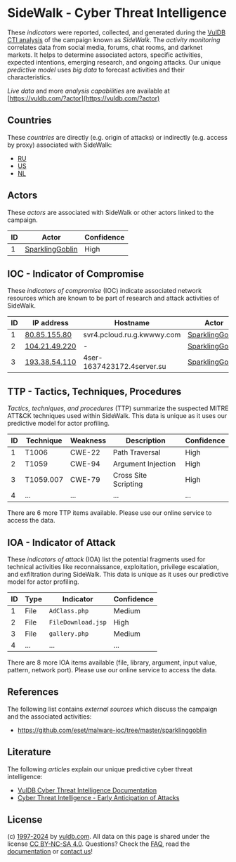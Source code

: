 # SideWalk - Cyber Threat Intelligence

These _indicators_ were reported, collected, and generated during the [VulDB CTI analysis](https://vuldb.com/?kb.cti) of the campaign known as _SideWalk_. The _activity monitoring_ correlates data from social media, forums, chat rooms, and darknet markets. It helps to determine associated actors, specific activities, expected intentions, emerging research, and ongoing attacks. Our unique _predictive model_ uses _big data_ to forecast activities and their characteristics.

_Live data_ and more _analysis capabilities_ are available at [https://vuldb.com/?actor](https://vuldb.com/?actor)

## Countries

These _countries_ are directly (e.g. origin of attacks) or indirectly (e.g. access by proxy) associated with SideWalk:

* [RU](https://vuldb.com/?country.ru)
* [US](https://vuldb.com/?country.us)
* [NL](https://vuldb.com/?country.nl)

## Actors

These _actors_ are associated with SideWalk or other actors linked to the campaign.

ID | Actor | Confidence
-- | ----- | ----------
1 | [SparklingGoblin](https://vuldb.com/?actor.sparklinggoblin) | High

## IOC - Indicator of Compromise

These _indicators of compromise_ (IOC) indicate associated network resources which are known to be part of research and attack activities of SideWalk.

ID | IP address | Hostname | Actor | Confidence
-- | ---------- | -------- | ----- | ----------
1 | [80.85.155.80](https://vuldb.com/?ip.80.85.155.80) | svr4.pcloud.ru.g.kwwwy.com | [SparklingGoblin](https://vuldb.com/?actor.sparklinggoblin) | High
2 | [104.21.49.220](https://vuldb.com/?ip.104.21.49.220) | - | [SparklingGoblin](https://vuldb.com/?actor.sparklinggoblin) | High
3 | [193.38.54.110](https://vuldb.com/?ip.193.38.54.110) | 4ser-1637423172.4server.su | [SparklingGoblin](https://vuldb.com/?actor.sparklinggoblin) | High

## TTP - Tactics, Techniques, Procedures

_Tactics, techniques, and procedures_ (TTP) summarize the suspected MITRE ATT&CK techniques used within SideWalk. This data is unique as it uses our predictive model for actor profiling.

ID | Technique | Weakness | Description | Confidence
-- | --------- | -------- | ----------- | ----------
1 | T1006 | CWE-22 | Path Traversal | High
2 | T1059 | CWE-94 | Argument Injection | High
3 | T1059.007 | CWE-79 | Cross Site Scripting | High
4 | ... | ... | ... | ...

There are 6 more TTP items available. Please use our online service to access the data.

## IOA - Indicator of Attack

These _indicators of attack_ (IOA) list the potential fragments used for technical activities like reconnaissance, exploitation, privilege escalation, and exfiltration during SideWalk. This data is unique as it uses our predictive model for actor profiling.

ID | Type | Indicator | Confidence
-- | ---- | --------- | ----------
1 | File | `AdClass.php` | Medium
2 | File | `FileDownload.jsp` | High
3 | File | `gallery.php` | Medium
4 | ... | ... | ...

There are 8 more IOA items available (file, library, argument, input value, pattern, network port). Please use our online service to access the data.

## References

The following list contains _external sources_ which discuss the campaign and the associated activities:

* https://github.com/eset/malware-ioc/tree/master/sparklinggoblin

## Literature

The following _articles_ explain our unique predictive cyber threat intelligence:

* [VulDB Cyber Threat Intelligence Documentation](https://vuldb.com/?kb.cti)
* [Cyber Threat Intelligence - Early Anticipation of Attacks](https://www.scip.ch/en/?labs.20201022)

## License

(c) [1997-2024](https://vuldb.com/?kb.changelog) by [vuldb.com](https://vuldb.com/?kb.about). All data on this page is shared under the license [CC BY-NC-SA 4.0](https://creativecommons.org/licenses/by-nc-sa/4.0/). Questions? Check the [FAQ](https://vuldb.com/?kb.faq), read the [documentation](https://vuldb.com/?kb) or [contact us](https://vuldb.com/?contact)!
